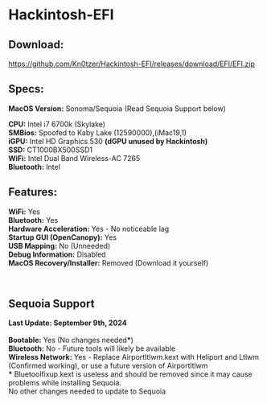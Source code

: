 # Hackintosh-EFI
## Download:
https://github.com/Kn0tzer/Hackintosh-EFI/releases/download/EFI/EFI.zip

## Specs:
<b>MacOS Version:</b> Sonoma/Sequoia (Read Sequoia Support below)
<p><b>CPU:</b> Intel i7 6700k (Skylake)<br>
<b>SMBios:</b> Spoofed to Kaby Lake (12590000),(iMac19,1)<br>
<b>iGPU:</b> Intel HD Graphics 530 <b>(dGPU unused by Hackintosh)</b><br>
<b>SSD:</b> CT1000BX500SSD1<br>
<b>WiFi:</b> Intel Dual Band Wireless-AC 7265<br>
<b>Bluetooth:</b> Intel</p>

## Features:
<p><b>WiFi:</b> Yes<br>
<b>Bluetooth:</b> Yes<br>
<b>Hardware Acceleration:</b> Yes - No noticeable lag<br>
<b>Startup GUI (OpenCanopy):</b> Yes<br>
<b>USB Mapping:</b> No (Unneeded)<br>
<b>Debug Information:</b> Disabled<br>
<b>MacOS Recovery/Installer:</b> Removed (Download it yourself)</p><br>

## Sequoia Support
<p><b>Last Update: September 9th, 2024</b><br>
<br>
<b>Bootable:</b> Yes (No changes needed<b>*</b>)<br>
<b>Bluetooth:</b> No - Future tools will likely be available<br>
<b>Wireless Network:</b> Yes - Replace Airportltlwm.kext with Heliport and Ltlwm (Confirmed working), or use a future version of Airportltlwm<br>
<b>*</b> Bluetoolfixup.kext is useless and should be removed since it may cause problems while installing Sequoia.<br>
No other changes needed to update to Sequoia</p><br>
